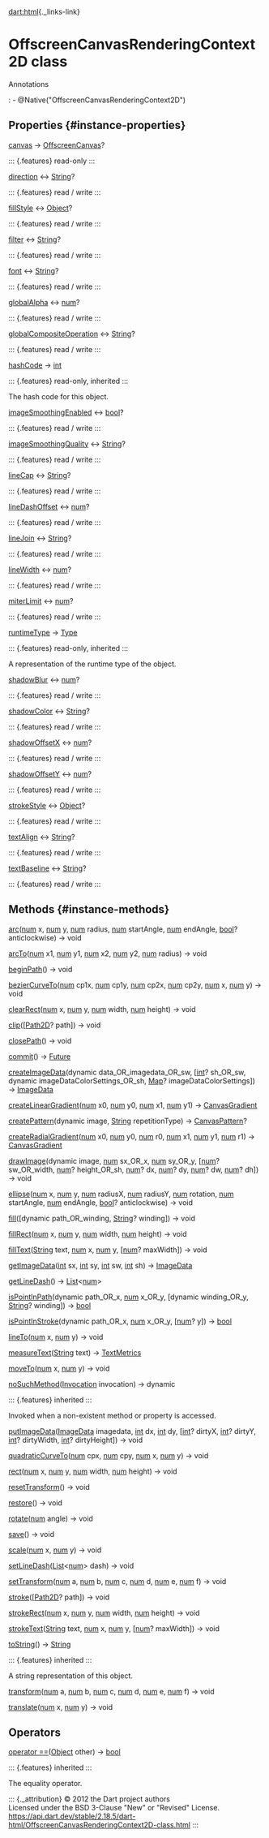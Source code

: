 [dart:html](../dart-html/dart-html-library){._links-link}

OffscreenCanvasRenderingContext2D class
=======================================

Annotations

:   -   \@Native(\"OffscreenCanvasRenderingContext2D\")

Properties {#instance-properties}
----------

[canvas](offscreencanvasrenderingcontext2d/canvas) →
[OffscreenCanvas](offscreencanvas-class)?

::: {.features}
read-only
:::

[direction](offscreencanvasrenderingcontext2d/direction) ↔
[String](../dart-core/string-class)?

::: {.features}
read / write
:::

[fillStyle](offscreencanvasrenderingcontext2d/fillstyle) ↔
[Object](../dart-core/object-class)?

::: {.features}
read / write
:::

[filter](offscreencanvasrenderingcontext2d/filter) ↔
[String](../dart-core/string-class)?

::: {.features}
read / write
:::

[font](offscreencanvasrenderingcontext2d/font) ↔
[String](../dart-core/string-class)?

::: {.features}
read / write
:::

[globalAlpha](offscreencanvasrenderingcontext2d/globalalpha) ↔
[num](../dart-core/num-class)?

::: {.features}
read / write
:::

[globalCompositeOperation](offscreencanvasrenderingcontext2d/globalcompositeoperation)
↔ [String](../dart-core/string-class)?

::: {.features}
read / write
:::

[hashCode](../dart-core/object/hashcode) → [int](../dart-core/int-class)

::: {.features}
read-only, inherited
:::

The hash code for this object.

[imageSmoothingEnabled](offscreencanvasrenderingcontext2d/imagesmoothingenabled)
↔ [bool](../dart-core/bool-class)?

::: {.features}
read / write
:::

[imageSmoothingQuality](offscreencanvasrenderingcontext2d/imagesmoothingquality)
↔ [String](../dart-core/string-class)?

::: {.features}
read / write
:::

[lineCap](offscreencanvasrenderingcontext2d/linecap) ↔
[String](../dart-core/string-class)?

::: {.features}
read / write
:::

[lineDashOffset](offscreencanvasrenderingcontext2d/linedashoffset) ↔
[num](../dart-core/num-class)?

::: {.features}
read / write
:::

[lineJoin](offscreencanvasrenderingcontext2d/linejoin) ↔
[String](../dart-core/string-class)?

::: {.features}
read / write
:::

[lineWidth](offscreencanvasrenderingcontext2d/linewidth) ↔
[num](../dart-core/num-class)?

::: {.features}
read / write
:::

[miterLimit](offscreencanvasrenderingcontext2d/miterlimit) ↔
[num](../dart-core/num-class)?

::: {.features}
read / write
:::

[runtimeType](../dart-core/object/runtimetype) →
[Type](../dart-core/type-class)

::: {.features}
read-only, inherited
:::

A representation of the runtime type of the object.

[shadowBlur](offscreencanvasrenderingcontext2d/shadowblur) ↔
[num](../dart-core/num-class)?

::: {.features}
read / write
:::

[shadowColor](offscreencanvasrenderingcontext2d/shadowcolor) ↔
[String](../dart-core/string-class)?

::: {.features}
read / write
:::

[shadowOffsetX](offscreencanvasrenderingcontext2d/shadowoffsetx) ↔
[num](../dart-core/num-class)?

::: {.features}
read / write
:::

[shadowOffsetY](offscreencanvasrenderingcontext2d/shadowoffsety) ↔
[num](../dart-core/num-class)?

::: {.features}
read / write
:::

[strokeStyle](offscreencanvasrenderingcontext2d/strokestyle) ↔
[Object](../dart-core/object-class)?

::: {.features}
read / write
:::

[textAlign](offscreencanvasrenderingcontext2d/textalign) ↔
[String](../dart-core/string-class)?

::: {.features}
read / write
:::

[textBaseline](offscreencanvasrenderingcontext2d/textbaseline) ↔
[String](../dart-core/string-class)?

::: {.features}
read / write
:::

Methods {#instance-methods}
-------

[arc](offscreencanvasrenderingcontext2d/arc)([num](../dart-core/num-class)
x, [num](../dart-core/num-class) y, [num](../dart-core/num-class)
radius, [num](../dart-core/num-class) startAngle,
[num](../dart-core/num-class) endAngle, [bool](../dart-core/bool-class)?
anticlockwise) → void

[arcTo](offscreencanvasrenderingcontext2d/arcto)([num](../dart-core/num-class)
x1, [num](../dart-core/num-class) y1, [num](../dart-core/num-class) x2,
[num](../dart-core/num-class) y2, [num](../dart-core/num-class) radius)
→ void

[beginPath](offscreencanvasrenderingcontext2d/beginpath)() → void

[bezierCurveTo](offscreencanvasrenderingcontext2d/beziercurveto)([num](../dart-core/num-class)
cp1x, [num](../dart-core/num-class) cp1y, [num](../dart-core/num-class)
cp2x, [num](../dart-core/num-class) cp2y, [num](../dart-core/num-class)
x, [num](../dart-core/num-class) y) → void

[clearRect](offscreencanvasrenderingcontext2d/clearrect)([num](../dart-core/num-class)
x, [num](../dart-core/num-class) y, [num](../dart-core/num-class) width,
[num](../dart-core/num-class) height) → void

[clip](offscreencanvasrenderingcontext2d/clip)(\[[Path2D](path2d-class)?
path\]) → void

[closePath](offscreencanvasrenderingcontext2d/closepath)() → void

[commit](offscreencanvasrenderingcontext2d/commit)() →
[Future](../dart-async/future-class)

[createImageData](offscreencanvasrenderingcontext2d/createimagedata)(dynamic
data\_OR\_imagedata\_OR\_sw, \[[int](../dart-core/int-class)?
sh\_OR\_sw, dynamic imageDataColorSettings\_OR\_sh,
[Map](../dart-core/map-class)? imageDataColorSettings\]) →
[ImageData](imagedata-class)

[createLinearGradient](offscreencanvasrenderingcontext2d/createlineargradient)([num](../dart-core/num-class)
x0, [num](../dart-core/num-class) y0, [num](../dart-core/num-class) x1,
[num](../dart-core/num-class) y1) →
[CanvasGradient](canvasgradient-class)

[createPattern](offscreencanvasrenderingcontext2d/createpattern)(dynamic
image, [String](../dart-core/string-class) repetitionType) →
[CanvasPattern](canvaspattern-class)?

[createRadialGradient](offscreencanvasrenderingcontext2d/createradialgradient)([num](../dart-core/num-class)
x0, [num](../dart-core/num-class) y0, [num](../dart-core/num-class) r0,
[num](../dart-core/num-class) x1, [num](../dart-core/num-class) y1,
[num](../dart-core/num-class) r1) →
[CanvasGradient](canvasgradient-class)

[drawImage](offscreencanvasrenderingcontext2d/drawimage)(dynamic image,
[num](../dart-core/num-class) sx\_OR\_x, [num](../dart-core/num-class)
sy\_OR\_y, \[[num](../dart-core/num-class)? sw\_OR\_width,
[num](../dart-core/num-class)? height\_OR\_sh,
[num](../dart-core/num-class)? dx, [num](../dart-core/num-class)? dy,
[num](../dart-core/num-class)? dw, [num](../dart-core/num-class)? dh\])
→ void

[ellipse](offscreencanvasrenderingcontext2d/ellipse)([num](../dart-core/num-class)
x, [num](../dart-core/num-class) y, [num](../dart-core/num-class)
radiusX, [num](../dart-core/num-class) radiusY,
[num](../dart-core/num-class) rotation, [num](../dart-core/num-class)
startAngle, [num](../dart-core/num-class) endAngle,
[bool](../dart-core/bool-class)? anticlockwise) → void

[fill](offscreencanvasrenderingcontext2d/fill)(\[dynamic
path\_OR\_winding, [String](../dart-core/string-class)? winding\]) →
void

[fillRect](offscreencanvasrenderingcontext2d/fillrect)([num](../dart-core/num-class)
x, [num](../dart-core/num-class) y, [num](../dart-core/num-class) width,
[num](../dart-core/num-class) height) → void

[fillText](offscreencanvasrenderingcontext2d/filltext)([String](../dart-core/string-class)
text, [num](../dart-core/num-class) x, [num](../dart-core/num-class) y,
\[[num](../dart-core/num-class)? maxWidth\]) → void

[getImageData](offscreencanvasrenderingcontext2d/getimagedata)([int](../dart-core/int-class)
sx, [int](../dart-core/int-class) sy, [int](../dart-core/int-class) sw,
[int](../dart-core/int-class) sh) → [ImageData](imagedata-class)

[getLineDash](offscreencanvasrenderingcontext2d/getlinedash)() →
[List](../dart-core/list-class)\<[num](../dart-core/num-class)\>

[isPointInPath](offscreencanvasrenderingcontext2d/ispointinpath)(dynamic
path\_OR\_x, [num](../dart-core/num-class) x\_OR\_y, \[dynamic
winding\_OR\_y, [String](../dart-core/string-class)? winding\]) →
[bool](../dart-core/bool-class)

[isPointInStroke](offscreencanvasrenderingcontext2d/ispointinstroke)(dynamic
path\_OR\_x, [num](../dart-core/num-class) x\_OR\_y,
\[[num](../dart-core/num-class)? y\]) → [bool](../dart-core/bool-class)

[lineTo](offscreencanvasrenderingcontext2d/lineto)([num](../dart-core/num-class)
x, [num](../dart-core/num-class) y) → void

[measureText](offscreencanvasrenderingcontext2d/measuretext)([String](../dart-core/string-class)
text) → [TextMetrics](textmetrics-class)

[moveTo](offscreencanvasrenderingcontext2d/moveto)([num](../dart-core/num-class)
x, [num](../dart-core/num-class) y) → void

[noSuchMethod](../dart-core/object/nosuchmethod)([Invocation](../dart-core/invocation-class)
invocation) → dynamic

::: {.features}
inherited
:::

Invoked when a non-existent method or property is accessed.

[putImageData](offscreencanvasrenderingcontext2d/putimagedata)([ImageData](imagedata-class)
imagedata, [int](../dart-core/int-class) dx,
[int](../dart-core/int-class) dy, \[[int](../dart-core/int-class)?
dirtyX, [int](../dart-core/int-class)? dirtyY,
[int](../dart-core/int-class)? dirtyWidth,
[int](../dart-core/int-class)? dirtyHeight\]) → void

[quadraticCurveTo](offscreencanvasrenderingcontext2d/quadraticcurveto)([num](../dart-core/num-class)
cpx, [num](../dart-core/num-class) cpy, [num](../dart-core/num-class) x,
[num](../dart-core/num-class) y) → void

[rect](offscreencanvasrenderingcontext2d/rect)([num](../dart-core/num-class)
x, [num](../dart-core/num-class) y, [num](../dart-core/num-class) width,
[num](../dart-core/num-class) height) → void

[resetTransform](offscreencanvasrenderingcontext2d/resettransform)() →
void

[restore](offscreencanvasrenderingcontext2d/restore)() → void

[rotate](offscreencanvasrenderingcontext2d/rotate)([num](../dart-core/num-class)
angle) → void

[save](offscreencanvasrenderingcontext2d/save)() → void

[scale](offscreencanvasrenderingcontext2d/scale)([num](../dart-core/num-class)
x, [num](../dart-core/num-class) y) → void

[setLineDash](offscreencanvasrenderingcontext2d/setlinedash)([List](../dart-core/list-class)\<[num](../dart-core/num-class)\>
dash) → void

[setTransform](offscreencanvasrenderingcontext2d/settransform)([num](../dart-core/num-class)
a, [num](../dart-core/num-class) b, [num](../dart-core/num-class) c,
[num](../dart-core/num-class) d, [num](../dart-core/num-class) e,
[num](../dart-core/num-class) f) → void

[stroke](offscreencanvasrenderingcontext2d/stroke)(\[[Path2D](path2d-class)?
path\]) → void

[strokeRect](offscreencanvasrenderingcontext2d/strokerect)([num](../dart-core/num-class)
x, [num](../dart-core/num-class) y, [num](../dart-core/num-class) width,
[num](../dart-core/num-class) height) → void

[strokeText](offscreencanvasrenderingcontext2d/stroketext)([String](../dart-core/string-class)
text, [num](../dart-core/num-class) x, [num](../dart-core/num-class) y,
\[[num](../dart-core/num-class)? maxWidth\]) → void

[toString](../dart-core/object/tostring)() →
[String](../dart-core/string-class)

::: {.features}
inherited
:::

A string representation of this object.

[transform](offscreencanvasrenderingcontext2d/transform)([num](../dart-core/num-class)
a, [num](../dart-core/num-class) b, [num](../dart-core/num-class) c,
[num](../dart-core/num-class) d, [num](../dart-core/num-class) e,
[num](../dart-core/num-class) f) → void

[translate](offscreencanvasrenderingcontext2d/translate)([num](../dart-core/num-class)
x, [num](../dart-core/num-class) y) → void

Operators
---------

[operator
==](../dart-core/object/operator_equals)([Object](../dart-core/object-class)
other) → [bool](../dart-core/bool-class)

::: {.features}
inherited
:::

The equality operator.

::: {._attribution}
© 2012 the Dart project authors\
Licensed under the BSD 3-Clause \"New\" or \"Revised\" License.\
<https://api.dart.dev/stable/2.18.5/dart-html/OffscreenCanvasRenderingContext2D-class.html>
:::
